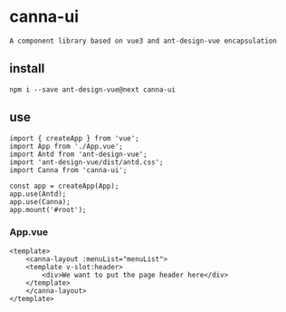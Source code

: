 # canna-ui

    A component library based on vue3 and ant-design-vue encapsulation

## install

    npm i --save ant-design-vue@next canna-ui

## use
    
    import { createApp } from 'vue';
    import App from './App.vue';
    import Antd from 'ant-design-vue';
    import 'ant-design-vue/dist/antd.css';
    import Canna from 'canna-ui';

    const app = createApp(App);
    app.use(Antd);
    app.use(Canna);
    app.mount('#root');

### App.vue

    <template>
        <canna-layout :menuList="menuList">
        <template v-slot:header>
            <div>We want to put the page header here</div>
        </template>
        </canna-layout>
    </template>